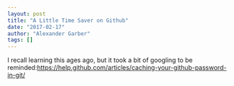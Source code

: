 ```yaml
---
layout: post
title: "A Little Time Saver on Github"
date: "2017-02-17"
author: "Alexander Garber"
tags: []
---
```


I recall learning this ages ago, but it took a bit of googling to be reminded:https://help.github.com/articles/caching-your-github-password-in-git/